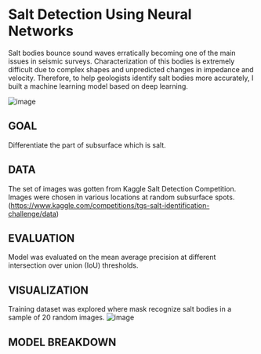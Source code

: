 # Salt Detection Using Neural Networks
Salt bodies bounce sound waves erratically becoming one of the main issues in seismic surveys. Characterization of this bodies is extremely difficult due to complex shapes and unpredicted changes in impedance and velocity. Therefore, to help geologists identify salt bodies more accurately, I built a machine learning model based on deep learning.

   ![image](https://user-images.githubusercontent.com/100526221/205788477-679e9699-720d-463e-a952-ba7d480b90b9.png)

GOAL
------------------------------------------------------------------------------------------------------------------------
Differentiate the part of subsurface which is salt.

DATA
------------------------------------------------------------------------------------------------------------------------
The set of images was gotten from Kaggle Salt Detection Competition. Images were chosen in various locations at random subsurface spots. (https://www.kaggle.com/competitions/tgs-salt-identification-challenge/data)

EVALUATION
------------------------------------------------------------------------------------------------------------------------
Model was evaluated on the mean average precision at different intersection over union (IoU) thresholds.

VISUALIZATION
------------------------------------------------------------------------------------------------------------------------
Training dataset was explored where mask recognize salt bodies in a sample of 20 random images.
![image](https://user-images.githubusercontent.com/100526221/206059385-1342379c-54c3-447b-b88e-37c9bdeec66a.png)


MODEL BREAKDOWN
------------------------------------------------------------------------------------------------------------------------
